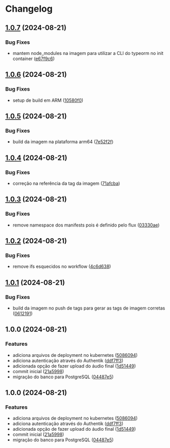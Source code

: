 # Changelog

## [1.0.7](https://github.com/wagoid/estudio-up/compare/v1.0.6...v1.0.7) (2024-08-21)


### Bug Fixes

* mantem node_modules na imagem para utilizar a CLI do typeorm no init container ([e67f9c6](https://github.com/wagoid/estudio-up/commit/e67f9c6415925460fdb46f482c25527567907b42))

## [1.0.6](https://github.com/wagoid/estudio-up/compare/v1.0.5...v1.0.6) (2024-08-21)


### Bug Fixes

* setup de build em ARM ([10580f0](https://github.com/wagoid/estudio-up/commit/10580f08870ced53d3b2011e4a3ba51333c5989e))

## [1.0.5](https://github.com/wagoid/estudio-up/compare/v1.0.4...v1.0.5) (2024-08-21)


### Bug Fixes

* build da imagem na plataforma arm64 ([7e52f2f](https://github.com/wagoid/estudio-up/commit/7e52f2f1353ae3a11dcc6d3e3e53ca6fb8e1d80b))

## [1.0.4](https://github.com/wagoid/estudio-up/compare/v1.0.3...v1.0.4) (2024-08-21)


### Bug Fixes

* correção na referência da tag da imagem ([71afcba](https://github.com/wagoid/estudio-up/commit/71afcbadf6f92493e9b3cc658007d27cc9570e84))

## [1.0.3](https://github.com/wagoid/estudio-up/compare/v1.0.2...v1.0.3) (2024-08-21)


### Bug Fixes

* remove namespace dos manifests pois é definido pelo flux ([03330ae](https://github.com/wagoid/estudio-up/commit/03330aeafd1879f5a01b4c22049509504b2d007a))

## [1.0.2](https://github.com/wagoid/estudio-up/compare/v1.0.1...v1.0.2) (2024-08-21)


### Bug Fixes

* remove ifs esquecidos no workflow ([4c6d638](https://github.com/wagoid/estudio-up/commit/4c6d63800bf90a29abb9ebdea8e0fcb711d86a96))

## [1.0.1](https://github.com/wagoid/estudio-up/compare/v1.0.0...v1.0.1) (2024-08-21)


### Bug Fixes

* build da imagem no push de tags para gerar as tags de imagem corretas ([0612191](https://github.com/wagoid/estudio-up/commit/06121912cfaa0f69a039f9408e40e07390158a08))

## 1.0.0 (2024-08-21)


### Features

* adiciona arquivos de deployment no kubernetes ([5086094](https://github.com/wagoid/estudio-up/commit/50860941eb4e70bfee537c92668c43bfdc356ce2))
* adiciona autenticação através do Authentik ([ddf7ff3](https://github.com/wagoid/estudio-up/commit/ddf7ff30a8b1c496b1fc98cdf2c07eeffb1df68d))
* adicionada opção de fazer upload do áudio final ([1d51449](https://github.com/wagoid/estudio-up/commit/1d51449bcacb1841e9a0c26ac10ca42a7664556a))
* commit inicial ([21a5998](https://github.com/wagoid/estudio-up/commit/21a59989906265a1dc51375ffe5c203016e12b54))
* migração do banco para PostgreSQL ([04487e5](https://github.com/wagoid/estudio-up/commit/04487e599ae3a43a11fc782eeef0ff279264c2a4))

## 1.0.0 (2024-08-21)


### Features

* adiciona arquivos de deployment no kubernetes ([5086094](https://github.com/wagoid/estudio-up/commit/50860941eb4e70bfee537c92668c43bfdc356ce2))
* adiciona autenticação através do Authentik ([ddf7ff3](https://github.com/wagoid/estudio-up/commit/ddf7ff30a8b1c496b1fc98cdf2c07eeffb1df68d))
* adicionada opção de fazer upload do áudio final ([1d51449](https://github.com/wagoid/estudio-up/commit/1d51449bcacb1841e9a0c26ac10ca42a7664556a))
* commit inicial ([21a5998](https://github.com/wagoid/estudio-up/commit/21a59989906265a1dc51375ffe5c203016e12b54))
* migração do banco para PostgreSQL ([04487e5](https://github.com/wagoid/estudio-up/commit/04487e599ae3a43a11fc782eeef0ff279264c2a4))
